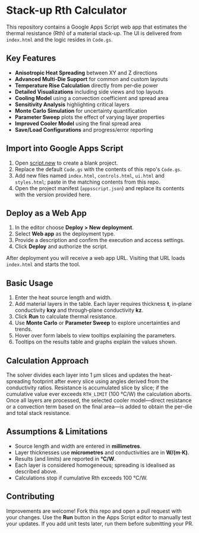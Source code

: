 # Stack-up Rth Calculator
 
This repository contains a Google Apps Script web app that estimates the thermal resistance (Rth) of a material stack-up. The UI is delivered from `index.html` and the logic resides in `Code.gs`.

## Key Features

- **Anisotropic Heat Spreading** between XY and Z directions
- **Advanced Multi-Die Support** for common and custom layouts
- **Temperature Rise Calculation** directly from per‑die power
- **Detailed Visualizations** including side views and top layouts
- **Cooling Model** using a convection coefficient and spread area
- **Sensitivity Analysis** highlighting critical layers
- **Monte Carlo Simulation** for uncertainty quantification
- **Parameter Sweep** plots the effect of varying layer properties
- **Improved Cooler Model** using the final spread area
- **Save/Load Configurations** and progress/error reporting
 
 ## Import into Google Apps Script
 
 1. Open [script.new](https://script.new) to create a blank project.
 2. Replace the default `Code.gs` with the contents of this repo's `Code.gs`.
 3. Add new files named `index.html`, `controls.html`, `ui.html` and `styles.html`; paste in the matching contents from this repo.
 4. Open the project manifest (`appsscript.json`) and replace its contents with the version provided here.
 
 ## Deploy as a Web App
 
 1. In the editor choose **Deploy > New deployment**.
 2. Select **Web app** as the deployment type.
 3. Provide a description and confirm the execution and access settings.
 4. Click **Deploy** and authorize the script.
 
 After deployment you will receive a web app URL. Visiting that URL loads `index.html` and starts the tool.
 
 ## Basic Usage
 
1. Enter the heat source length and width.
2. Add material layers in the table.
   Each layer requires thickness **t**, in‑plane conductivity **kxy** and through‑plane conductivity **kz**.
3. Click **Run** to calculate thermal resistance.
4. Use **Monte Carlo** or **Parameter Sweep** to explore uncertainties and trends.
5. Hover over form labels to view tooltips explaining the parameters.
6. Tooltips on the results table and graphs explain the values shown.
 
## Calculation Approach

The solver divides each layer into 1&nbsp;µm slices and updates the heat-spreading
footprint after every slice using angles derived from the conductivity ratios.
Resistance is accumulated slice by slice; if the cumulative value ever exceeds
`RTH_LIMIT` (100&nbsp;°C/W) the calculation aborts. Once all layers are processed, the
selected cooler model—direct resistance or a convection term based on the final
area—is added to obtain the per-die and total stack resistance.

## Assumptions & Limitations

* Source length and width are entered in **millimetres**.
* Layer thicknesses use **micrometres** and conductivities are in **W/(m·K)**.
* Results (and limits) are reported in **°C/W**.
* Each layer is considered homogeneous; spreading is idealised as described
  above.
* Calculations stop if cumulative Rth exceeds 100&nbsp;°C/W.

## Contributing
 
Improvements are welcome! Fork this repo and open a pull request with your changes.
Use the **Run** button in the Apps Script editor to manually test your updates.
If you add unit tests later, run them before submitting your PR.
